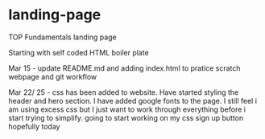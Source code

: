 # landing-page
TOP Fundamentals landing page

Starting with self coded HTML boiler plate

Mar 15 - update README.md and adding index.html to pratice scratch webpage and git workflow

Mar 22/ 25 - css has been added to website. Have started styling the header and hero section. I have added google fonts to the page. I still feel i am using excess css but I just want to work     through everything before i start trying to simplify. going to start working on my css sign up button hopefully today 

